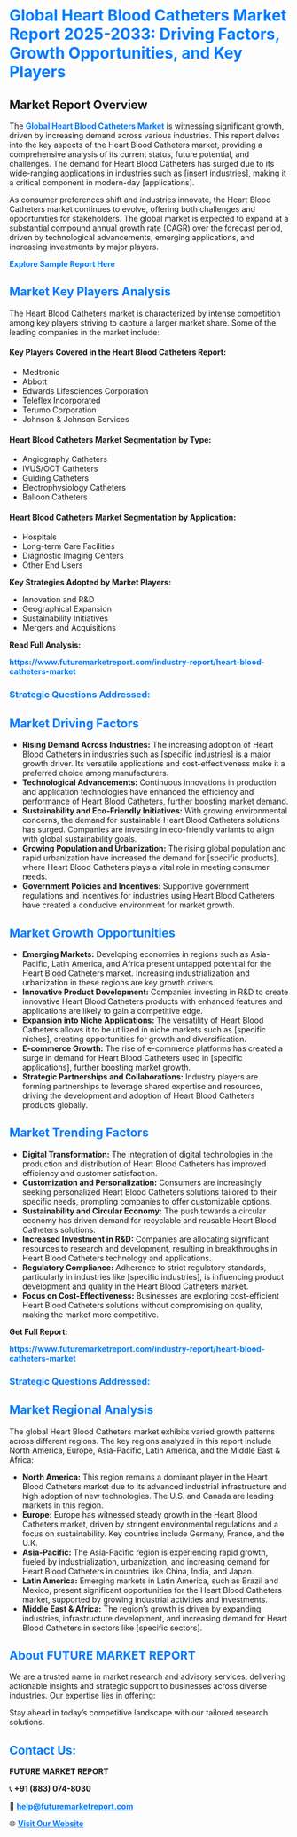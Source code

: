 <h1 style="color: #007BFF;">Global Heart Blood Catheters Market Report 2025-2033: Driving Factors, Growth Opportunities, and Key Players</h1>

<section id="overview">
<h2>Market Report Overview</h2>
<p>The <a href="https://www.futuremarketreport.com/industry-report/heart-blood-catheters-market" style="color: #007BFF; text-decoration: none;"><strong>Global Heart Blood Catheters Market</strong></a> is witnessing significant growth, driven by increasing demand across various industries. This report delves into the key aspects of the Heart Blood Catheters market, providing a comprehensive analysis of its current status, future potential, and challenges. The demand for Heart Blood Catheters has surged due to its wide-ranging applications in industries such as [insert industries], making it a critical component in modern-day [applications].</p>
<p>As consumer preferences shift and industries innovate, the Heart Blood Catheters market continues to evolve, offering both challenges and opportunities for stakeholders. The global market is expected to expand at a substantial compound annual growth rate (CAGR) over the forecast period, driven by technological advancements, emerging applications, and increasing investments by major players.</p>
</section>

<section id="overview">
<p><a href="https://www.futuremarketreport.com/request-sample/reportId=77775" style="color: #007BFF; text-decoration: none;"><strong>Explore Sample Report Here</strong></a></p>
</section>

<section id="key-players">
<h2 style="color: #007BFF;">Market Key Players Analysis</h2>
<p>The Heart Blood Catheters market is characterized by intense competition among key players striving to capture a larger market share. Some of the leading companies in the market include:</p>
<h4>Key Players Covered in the Heart Blood Catheters Report:</h4>
<ul><li>Medtronic</li><li>Abbott</li><li>Edwards Lifesciences Corporation</li><li>Teleflex Incorporated</li><li>Terumo Corporation</li><li>Johnson &amp; Johnson Services</li></ul>
<h4>Heart Blood Catheters Market Segmentation by Type:</h4>
<ul><li>Angiography Catheters</li><li>IVUS/OCT Catheters</li><li>Guiding Catheters</li><li>Electrophysiology Catheters</li><li>Balloon Catheters</li></ul>

<h4>Heart Blood Catheters Market Segmentation by Application:</h4>
<ul><li>Hospitals</li><li>Long-term Care Facilities</li><li>Diagnostic Imaging Centers</li><li>Other End Users</li></ul>
<p><strong>Key Strategies Adopted by Market Players:</strong></p>
<ul>
<li>Innovation and R&D</li>
<li>Geographical Expansion</li>
<li>Sustainability Initiatives</li>
<li>Mergers and Acquisitions</li>
</ul>
</section>

<section>
<p><strong>Read Full Analysis: </strong></p><a href="https://www.futuremarketreport.com/industry-report/heart-blood-catheters-market" style="color: #007BFF; text-decoration: none;"><strong>https://www.futuremarketreport.com/industry-report/heart-blood-catheters-market</strong></a>
<h3 style="color: #007BFF;">Strategic Questions Addressed:</h3>
</section>

<section id="driving-factors">
<h2 style="color: #007BFF;">Market Driving Factors</h2>
<ul>
<li><strong>Rising Demand Across Industries:</strong> The increasing adoption of Heart Blood Catheters in industries such as [specific industries] is a major growth driver. Its versatile applications and cost-effectiveness make it a preferred choice among manufacturers.</li>
<li><strong>Technological Advancements:</strong> Continuous innovations in production and application technologies have enhanced the efficiency and performance of Heart Blood Catheters, further boosting market demand.</li>
<li><strong>Sustainability and Eco-Friendly Initiatives:</strong> With growing environmental concerns, the demand for sustainable Heart Blood Catheters solutions has surged. Companies are investing in eco-friendly variants to align with global sustainability goals.</li>
<li><strong>Growing Population and Urbanization:</strong> The rising global population and rapid urbanization have increased the demand for [specific products], where Heart Blood Catheters plays a vital role in meeting consumer needs.</li>
<li><strong>Government Policies and Incentives:</strong> Supportive government regulations and incentives for industries using Heart Blood Catheters have created a conducive environment for market growth.</li>
</ul>
</section>

<section id="growth-opportunities">
<h2 style="color: #007BFF;">Market Growth Opportunities</h2>
<ul>
<li><strong>Emerging Markets:</strong> Developing economies in regions such as Asia-Pacific, Latin America, and Africa present untapped potential for the Heart Blood Catheters market. Increasing industrialization and urbanization in these regions are key growth drivers.</li>
<li><strong>Innovative Product Development:</strong> Companies investing in R&D to create innovative Heart Blood Catheters products with enhanced features and applications are likely to gain a competitive edge.</li>
<li><strong>Expansion into Niche Applications:</strong> The versatility of Heart Blood Catheters allows it to be utilized in niche markets such as [specific niches], creating opportunities for growth and diversification.</li>
<li><strong>E-commerce Growth:</strong> The rise of e-commerce platforms has created a surge in demand for Heart Blood Catheters used in [specific applications], further boosting market growth.</li>
<li><strong>Strategic Partnerships and Collaborations:</strong> Industry players are forming partnerships to leverage shared expertise and resources, driving the development and adoption of Heart Blood Catheters products globally.</li>
</ul>
</section>

<section id="trending-factors">
<h2 style="color: #007BFF;">Market Trending Factors</h2>
<ul>
<li><strong>Digital Transformation:</strong> The integration of digital technologies in the production and distribution of Heart Blood Catheters has improved efficiency and customer satisfaction.</li>
<li><strong>Customization and Personalization:</strong> Consumers are increasingly seeking personalized Heart Blood Catheters solutions tailored to their specific needs, prompting companies to offer customizable options.</li>
<li><strong>Sustainability and Circular Economy:</strong> The push towards a circular economy has driven demand for recyclable and reusable Heart Blood Catheters solutions.</li>
<li><strong>Increased Investment in R&D:</strong> Companies are allocating significant resources to research and development, resulting in breakthroughs in Heart Blood Catheters technology and applications.</li>
<li><strong>Regulatory Compliance:</strong> Adherence to strict regulatory standards, particularly in industries like [specific industries], is influencing product development and quality in the Heart Blood Catheters market.</li>
<li><strong>Focus on Cost-Effectiveness:</strong> Businesses are exploring cost-efficient Heart Blood Catheters solutions without compromising on quality, making the market more competitive.</li>
</ul>
</section>

<section>
<p><strong>Get Full Report: </strong></p><a href="https://www.futuremarketreport.com/industry-report/heart-blood-catheters-market" style="color: #007BFF; text-decoration: none;"><strong>https://www.futuremarketreport.com/industry-report/heart-blood-catheters-market</strong></a>
<h3 style="color: #007BFF;">Strategic Questions Addressed:</h3>
</section>


<section id="regional-analysis">
<h2 style="color: #007BFF;">Market Regional Analysis</h2>
<p>The global Heart Blood Catheters market exhibits varied growth patterns across different regions. The key regions analyzed in this report include North America, Europe, Asia-Pacific, Latin America, and the Middle East & Africa:</p>
<ul>
<li><strong>North America:</strong> This region remains a dominant player in the Heart Blood Catheters market due to its advanced industrial infrastructure and high adoption of new technologies. The U.S. and Canada are leading markets in this region.</li>
<li><strong>Europe:</strong> Europe has witnessed steady growth in the Heart Blood Catheters market, driven by stringent environmental regulations and a focus on sustainability. Key countries include Germany, France, and the U.K.</li>
<li><strong>Asia-Pacific:</strong> The Asia-Pacific region is experiencing rapid growth, fueled by industrialization, urbanization, and increasing demand for Heart Blood Catheters in countries like China, India, and Japan.</li>
<li><strong>Latin America:</strong> Emerging markets in Latin America, such as Brazil and Mexico, present significant opportunities for the Heart Blood Catheters market, supported by growing industrial activities and investments.</li>
<li><strong>Middle East & Africa:</strong> The region’s growth is driven by expanding industries, infrastructure development, and increasing demand for Heart Blood Catheters in sectors like [specific sectors].</li>
</ul>
</section>

<footer>
<h2 style="color: #007BFF;">About FUTURE MARKET REPORT</h2>
<p>We are a trusted name in market research and advisory services, delivering actionable insights and strategic support to businesses across diverse industries. Our expertise lies in offering:</p>

<p>Stay ahead in today’s competitive landscape with our tailored research solutions.</p>

<h2 style="color: #007BFF;">Contact Us:</h2>
<p><strong>FUTURE MARKET REPORT</strong></p>
<p>📞 <strong>+91 (883) 074-8030</strong></p>
<p>📧 <strong><a href="mailto:help@futuremarketreport.com" style="color: #007BFF;">help@futuremarketreport.com</a></strong></p>
<p>🌐 <strong><a href="https://www.futuremarketreport.com/" style="color: #007BFF;">Visit Our Website</a></strong></p>
</footer>
